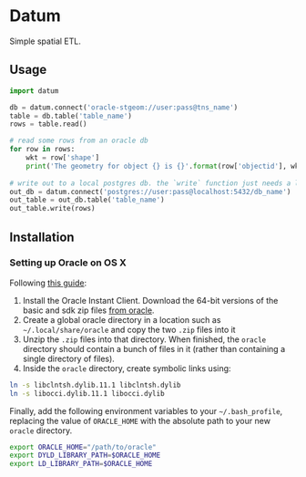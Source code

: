 # Datum
Simple spatial ETL.

## Usage
```python
import datum

db = datum.connect('oracle-stgeom://user:pass@tns_name')
table = db.table('table_name')
rows = table.read()

# read some rows from an oracle db
for row in rows:
    wkt = row['shape']
    print('The geometry for object {} is {}'.format(row['objectid'], wkt))
   
# write out to a local postgres db. the `write` function just needs a list of row dictionaries.
out_db = datum.connect('postgres://user:pass@localhost:5432/db_name')
out_table = out_db.table('table_name')
out_table.write(rows)
```

## Installation

### Setting up Oracle on OS X
Following [this guide](https://web.archive.org/web/20160407232743/http://kevindalias.com/2014/03/26/how-to-set-up-cx_oracle-for-python-on-mac-os-x-10-89):

1. Install the Oracle Instant Client. Download the 64-bit versions of the basic and sdk zip files [from oracle](http://www.oracle.com/technetwork/topics/intel-macsoft-096467.html).
2. Create a global oracle directory in a location such as `~/.local/share/oracle` and copy the two `.zip` files into it
3. Unzip the `.zip` files into that directory. When finished, the `oracle` directory should contain a bunch of files in it (rather than containing a single directory of files).
4. Inside the `oracle` directory, create symbolic links using:

```bash
ln -s libclntsh.dylib.11.1 libclntsh.dylib
ln -s libocci.dylib.11.1 libocci.dylib
```

Finally, add the following environment variables to your `~/.bash_profile`, replacing the value of `ORACLE_HOME` with the absolute path to your new `oracle` directory.

```bash
export ORACLE_HOME="/path/to/oracle"
export DYLD_LIBRARY_PATH=$ORACLE_HOME
export LD_LIBRARY_PATH=$ORACLE_HOME
```
